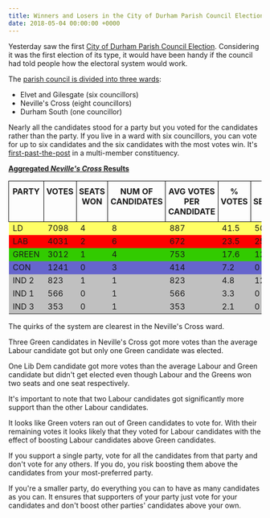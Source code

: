 ```yaml
---
title: Winners and Losers in the City of Durham Parish Council Election
date: 2018-05-04 00:00:00 +0000
---
```

Yesterday saw the first [City of Durham Parish Council Election](https://www.durham.gov.uk/durhamcityelection). Considering it was the first election of its type, it would have been handy if the council had told people how the electoral system would work.

The [parish council is divided into three wards](https://www.durham.gov.uk/media/24199/Community-Governance-Review-City-of-Durham-Parish-Boundary-and-Wards/pdf/CityOfDurhamParishBoundaryAndWards2017.pdf):

* Elvet and Gilesgate (six councillors)
* Neville's Cross (eight councillors)
* Durham South (one councillor)

Nearly all the candidates stood for a party but you voted for the candidates rather than the party. If you live in a ward with six councillors, you can vote for up to six candidates and the six candidates with the most votes win. It's [first-past-the-post](https://en.wikipedia.org/wiki/First-past-the-post_voting) in a multi-member constituency.

**[Aggregated _Neville's Cross_ Results](http://www.durham.gov.uk/media/24669/Declaration-of-Result-City-of-Durham-Parish-Nevilles-Cross-Ward/pdf/DeclarationOfResult-CityOfDurhamNevillesCrossWard1.pdf)**

<style type="text/css">
.tg {
    /* border-collapse: collapse;
    border-spacing: 0; */
}

.tg td {
    /* overflow: hidden;
    word-break: normal;
    border-color: black; */
}

.tg th {
    padding: 10px 5px;
    border-style: solid;
    border-width: 1px;
    /* overflow: hidden; */
    word-break: normal;
    border-color: black;
}

.tg .tg-2ag8 {
    background-color: #6665cd;
    vertical-align: top
}

.tg .tg-9hbo {
    font-weight: bold;
    vertical-align: top
}

.tg .tg-4hfa {
    background-color: #fffe65;
    vertical-align: top
}

.tg .tg-q9qv {
    background-color: #fe0000;
    vertical-align: top
}

.tg .tg-y0xi {
    background-color: #32cb00;
    vertical-align: top
}

.tg .tg-le8v {
    background-color: #c0c0c0;
    vertical-align: top
}

</style>
<table class="tg table-responsive">
  <tr>
    <th class="tg-9hbo">PARTY</th>
    <th class="tg-9hbo">VOTES</th>
    <th class="tg-9hbo">SEATS WON</th>
    <th class="tg-9hbo">NUM OF CANDIDATES</th>
    <th class="tg-9hbo">AVG VOTES PER CANDIDATE</th>
    <th class="tg-9hbo">% VOTES</th>
    <th class="tg-9hbo">% SEATS</th>
  </tr>
  <tr>
    <td class="tg-4hfa">LD</td>
    <td class="tg-4hfa">7098</td>
    <td class="tg-4hfa">4</td>
    <td class="tg-4hfa">8</td>
    <td class="tg-4hfa">887</td>
    <td class="tg-4hfa">41.5</td>
    <td class="tg-4hfa">50</td>
  </tr>
  <tr>
    <td class="tg-q9qv">LAB</td>
    <td class="tg-q9qv">4031</td>
    <td class="tg-q9qv">2</td>
    <td class="tg-q9qv">6</td>
    <td class="tg-q9qv">672</td>
    <td class="tg-q9qv">23.5</td>
    <td class="tg-q9qv">25</td>
  </tr>
  <tr>
    <td class="tg-y0xi">GREEN</td>
    <td class="tg-y0xi">3012</td>
    <td class="tg-y0xi">1</td>
    <td class="tg-y0xi">4</td>
    <td class="tg-y0xi">753</td>
    <td class="tg-y0xi">17.6</td>
    <td class="tg-y0xi">12.5</td>
  </tr>
  <tr>
    <td class="tg-2ag8">CON</td>
    <td class="tg-2ag8">1241</td>
    <td class="tg-2ag8">0</td>
    <td class="tg-2ag8">3</td>
    <td class="tg-2ag8">414</td>
    <td class="tg-2ag8">7.2</td>
    <td class="tg-2ag8">0</td>
  </tr>
  <tr>
    <td class="tg-le8v">IND 2</td>
    <td class="tg-le8v">823</td>
    <td class="tg-le8v">1</td>
    <td class="tg-le8v">1</td>
    <td class="tg-le8v">823</td>
    <td class="tg-le8v">4.8</td>
    <td class="tg-le8v">12.5</td>
  </tr>
  <tr>
    <td class="tg-le8v">IND 1</td>
    <td class="tg-le8v">566</td>
    <td class="tg-le8v">0</td>
    <td class="tg-le8v">1</td>
    <td class="tg-le8v">566</td>
    <td class="tg-le8v">3.3</td>
    <td class="tg-le8v">0</td>
  </tr>
  <tr>
    <td class="tg-le8v">IND 3</td>
    <td class="tg-le8v">353</td>
    <td class="tg-le8v">0</td>
    <td class="tg-le8v">1</td>
    <td class="tg-le8v">353</td>
    <td class="tg-le8v">2.1</td>
    <td class="tg-le8v">0</td>
  </tr>
</table>


The quirks of the system are clearest in the Neville's Cross ward.

Three Green candidates in Neville's Cross got more votes than the average Labour candidate got but only one Green candidate was elected.

One Lib Dem candidate got more votes than the average Labour and Green candidate but didn't get elected even though Labour and the Greens won two seats and one seat respectively.

It's important to note that two Labour candidates got significantly more support than the other Labour candidates.

It looks like Green voters ran out of Green candidates to vote for. With their remaining votes it looks likely that they voted for Labour candidates with the effect of boosting Labour candidates above Green candidates. 

If you support a single party, vote for all the candidates from that party and don't vote for any others. If you do, you risk boosting them above the candidates from your most-preferred party.

If you're a smaller party, do everything you can to have as many candidates as you can. It ensures that supporters of your party just vote for your candidates and don't boost other parties' candidates above your own.